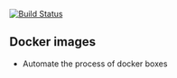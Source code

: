 [![Build Status](https://travis-ci.org/brownman/docker-mean.svg?branch=master)](https://travis-ci.org/brownman/docker-mean)

Docker images 
------
- Automate the process of docker boxes
